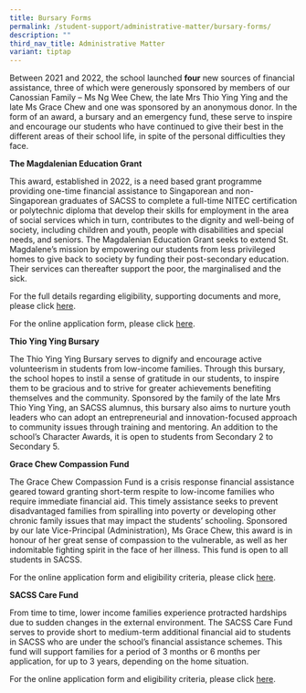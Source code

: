 ```yaml
---
title: Bursary Forms
permalink: /student-support/administrative-matter/bursary-forms/
description: ""
third_nav_title: Administrative Matter
variant: tiptap
---
```

<p>Between 2021 and 2022, the school launched&nbsp;<strong>four</strong>&nbsp;new
sources of financial assistance, three of which were generously sponsored
by members of our Canossian Family – Ms Ng Wee Chew, the late Mrs Thio
Ying Ying and the late Ms Grace Chew and one was sponsored by an anonymous
donor. In the form of an award, a bursary and an emergency fund, these
serve to inspire and encourage our students who have continued to give
their best in the different areas of their school life, in spite of the
personal difficulties they face.</p>
<p><strong>The Magdalenian Education Grant</strong>
</p>
<p>This award, established in 2022, is a need based grant programme providing
one-time financial assistance to Singaporean and non-Singaporean graduates
of SACSS to complete a full-time NITEC certification or polytechnic diploma
that develop their skills for employment in the area of social services
which in turn, contributes to the dignity and well-being of society, including
children and youth, people with disabilities and special needs, and seniors.
The Magdalenian Education Grant seeks to extend St. Magdalene’s mission
by empowering our students from less privileged homes to give back to society
by funding their post-secondary education. Their services can thereafter
support the poor, the marginalised and the sick.</p>
<p>For the full details regarding eligibility, supporting documents and more,
please click&nbsp;<a href="/files/Student%20Support/Magdalenian-Education-Grant-Full-Details_15Dec.pdf" rel="noopener noreferrer nofollow" target="_blank">here</a>.</p>
<p>For the online application form, please click <a href="https://form.gov.sg/66ed326d0600a84ba70b56fa" rel="noopener nofollow" target="_blank">here</a>.</p>
<p><strong>Thio Ying Ying Bursary</strong>
</p>
<p>The Thio Ying Ying Bursary serves to dignify and encourage active volunteerism
in students from low-income families. Through this bursary, the school
hopes to instil a sense of gratitude in our students, to inspire them to
be gracious and to strive for greater achievements benefiting themselves
and the community. Sponsored by the family of the late Mrs Thio Ying Ying,
an SACSS alumnus, this bursary also aims to nurture youth leaders who can
adopt an entrepreneurial and innovation-focused approach to community issues
through training and mentoring. An addition to the school’s Character Awards,
it is open to students from Secondary 2 to Secondary 5.</p>
<p><strong>Grace Chew Compassion Fund</strong>
</p>
<p>The Grace Chew Compassion Fund is a crisis response financial assistance
geared toward granting short-term respite to low-income families who require
immediate financial aid. This timely assistance seeks to prevent disadvantaged
families from spiralling into poverty or developing other chronic family
issues that may impact the students’ schooling. Sponsored by our late Vice-Principal
(Administration), Ms Grace Chew, this award is in honour of her great sense
of compassion to the vulnerable, as well as her indomitable fighting spirit
in the face of her illness. This fund is open to all students in SACSS.</p>
<p>For the online application form and eligibility criteria, please click
<a href="https://form.gov.sg/66f0dd7c0600a84ba7455d84" rel="noopener nofollow" target="_blank">here</a>.</p>
<p><strong>SACSS Care Fund</strong>
</p>
<p>From time to time, lower income families experience protracted hardships
due to sudden changes in the external environment. The SACSS Care Fund
serves to provide short to medium-term additional financial aid to students
in SACSS who are under the school’s financial assistance schemes. This
fund will support families for a period of 3 months or 6 months per application,
for up to 3 years, depending on the home situation.</p>
<p>For the online application form and eligibility criteria, please click
<a href="https://form.gov.sg/66ecdb458f79422c6d574999" rel="noopener nofollow" target="_blank">here</a>.</p>